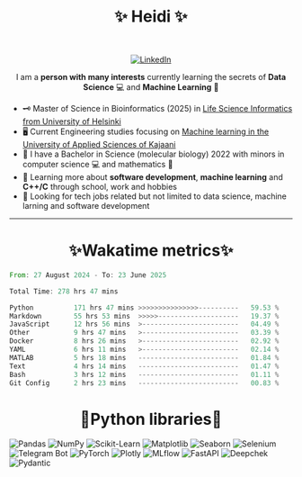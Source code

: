 
<!-- Introduction/Summary Section -->

<h1 align="center">✨ Heidi ✨</h1>
<br>

<!-- Centered LinkedIn badge -->
<p align="center">
  <a href="https://www.linkedin.com/in/heidi-putkuri/">
    <img src="http://img.shields.io/badge/LinkedIn-purple?style=flat&logo=linkedin" alt="LinkedIn">
  </a>
</p>
<p align="center">
  I am a <strong>person with many interests</strong> currently learning the secrets of <strong>Data Science</strong> 💻 and <strong>Machine Learning</strong> 🧮 <br>

</p>
<!-- **Badges** <img src="https://shields.io/badge/CV-purple" alt="CV" ></a> -->

<!-- **Badges**
- website to create badge : https://shields.io/
- very nice tutorial to create badge : https://medium.com/@therafamartins/make-your-customized-badges-in-a-few-minutes-18e75475e271
-->

<!-- Activities/Interests Section -->
- 🗝 Master of Science in Bioinformatics (2025) in [Life Science Informatics from University of Helsinki](https://www.helsinki.fi/en/degree-programmes/life-science-informatics-masters-programme)
- 🖥️ Current Engineering studies focusing on [Machine learning in the University of Applied Sciences of Kajaani](https://kamk.fi/koulutukset/tieto-ja-viestintatekniikan-insinoori-datasta-tekoalyyn-paakaupunkiseutu-monimuoto/)
- 🧫 I have a Bachelor in Science (molecular biology) 2022 with minors in computer science 💻 and mathematics 🧮
- 🔭 Learning more about **software development**, **machine learning** and **C++/C** through school, work and hobbies
- 👀 Looking for tech jobs related but not limited to data science, machine larning and software development 

<hr>
<h1 align = center>✨Wakatime metrics✨</h1>
<!--START_SECTION:waka-->

```rust
From: 27 August 2024 - To: 23 June 2025

Total Time: 278 hrs 47 mins

Python          171 hrs 47 mins >>>>>>>>>>>>>>>----------   59.53 %
Markdown        55 hrs 53 mins  >>>>>--------------------   19.37 %
JavaScript      12 hrs 56 mins  >------------------------   04.49 %
Other           9 hrs 47 mins   >------------------------   03.39 %
Docker          8 hrs 26 mins   >------------------------   02.92 %
YAML            6 hrs 11 mins   >------------------------   02.14 %
MATLAB          5 hrs 18 mins   -------------------------   01.84 %
Text            4 hrs 14 mins   -------------------------   01.47 %
Bash            3 hrs 12 mins   -------------------------   01.11 %
Git Config      2 hrs 23 mins   -------------------------   00.83 %
```

<!--END_SECTION:waka-->

<h1 align="center">🐍Python libraries🐍</h1>

![Pandas](https://img.shields.io/badge/Pandas-🐼-yellow?logo=pandas)
![NumPy](https://img.shields.io/badge/NumPy-📊-blue?logo=numpy)
![Scikit-Learn](https://img.shields.io/badge/Scikit--Learn-🤖-orange?logo=scikitlearn)
![Matplotlib](https://img.shields.io/badge/Matplotlib-📈-blueviolet?logo=matplotlib)
![Seaborn](https://img.shields.io/badge/Seaborn-🎨-cyan?logo=seaborn)
![Selenium](https://img.shields.io/badge/Selenium-🕵️‍♂️-green?logo=selenium)
![Telegram Bot](https://img.shields.io/badge/Telegram--Bot-📬-blue?logo=telegram)
![PyTorch](https://img.shields.io/badge/PyTorch-🔥-red?logo=pytorch)
![Plotly](https://img.shields.io/badge/Plotly-📈-blueviolet?logo=plotly)
![MLflow](https://img.shields.io/badge/MLflow-%F0%9F%94%A5-orange?logo=mlflow)
![FastAPI](https://img.shields.io/badge/FastAPI-🚀-green?logo=fastapi)
![Deepchek](https://img.shields.io/badge/Deepchek-🤖-blue?logo=python)
![Pydantic](https://img.shields.io/badge/Pydantic-⭐-blue?logo=python)

